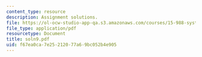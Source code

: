 ```yaml
---
content_type: resource
description: Assignment solutions.
file: https://ol-ocw-studio-app-qa.s3.amazonaws.com/courses/15-988-system-dynamics-self-study-fall-1998-spring-1999/f67ea0ca7e25212077a69bc052b4e905_soln9.pdf
file_type: application/pdf
resourcetype: Document
title: soln9.pdf
uid: f67ea0ca-7e25-2120-77a6-9bc052b4e905
---
```


